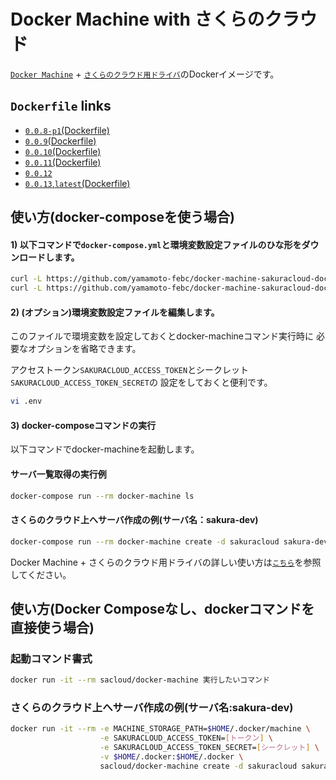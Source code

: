 
# Docker Machine with さくらのクラウド

[`Docker Machine`](https://github.com/docker/machine) + [`さくらのクラウド用ドライバ`](https://github.com/yamamoto-febc/docker-machine-sakuracloud)のDockerイメージです。


## `Dockerfile` links

- [`0.0.8-p1`(Dockerfile)](https://github.com/yamamoto-febc/docker-machine-sakuracloud-docker/tree/master/0.0.8-p1/)
- [`0.0.9`(Dockerfile)](https://github.com/yamamoto-febc/docker-machine-sakuracloud-docker/tree/master/0.0.9/)
- [`0.0.10`(Dockerfile)](https://github.com/yamamoto-febc/docker-machine-sakuracloud-docker/tree/master/0.0.10/)
- [`0.0.11`(Dockerfile)](https://github.com/yamamoto-febc/docker-machine-sakuracloud-docker/tree/master/0.0.11/)
- [`0.0.12`](https://github.com/yamamoto-febc/docker-machine-sakuracloud-docker/tree/master/0.0.12/)
- [`0.0.13`,`latest`(Dockerfile)](https://github.com/yamamoto-febc/docker-machine-sakuracloud-docker/tree/master/0.0.13/)


## 使い方(docker-composeを使う場合)

#### 1) 以下コマンドで`docker-compose.yml`と環境変数設定ファイルのひな形をダウンロードします。

```bash
curl -L https://github.com/yamamoto-febc/docker-machine-sakuracloud-docker/raw/master/docker-compose.yml > docker-compose.yml
curl -L https://github.com/yamamoto-febc/docker-machine-sakuracloud-docker/raw/master/env-sample > .env
```

#### 2) (**オプション**)環境変数設定ファイルを編集します。

このファイルで環境変数を設定しておくとdocker-machineコマンド実行時に
必要なオプションを省略できます。

アクセストークン`SAKURACLOUD_ACCESS_TOKEN`とシークレット`SAKURACLOUD_ACCESS_TOKEN_SECRET`の
設定をしておくと便利です。

```bash
vi .env
```

#### 3) docker-composeコマンドの実行

以下コマンドでdocker-machineを起動します。

#### サーバ一覧取得の実行例
```bash
docker-compose run --rm docker-machine ls
```

#### さくらのクラウド上へサーバ作成の例(サーバ名：sakura-dev)
```bash
docker-compose run --rm docker-machine create -d sakuracloud sakura-dev
```


Docker Machine + さくらのクラウド用ドライバの詳しい使い方は[`こちら`](https://github.com/yamamoto-febc/docker-machine-sakuracloud)を参照してください。

## 使い方(Docker Composeなし、dockerコマンドを直接使う場合)


### 起動コマンド書式

```bash
docker run -it --rm sacloud/docker-machine 実行したいコマンド
```

### さくらのクラウド上へサーバ作成の例(サーバ名:sakura-dev)
```bash
docker run -it --rm -e MACHINE_STORAGE_PATH=$HOME/.docker/machine \
                    -e SAKURACLOUD_ACCESS_TOKEN=[トークン] \
                    -e SAKURACLOUD_ACCESS_TOKEN_SECRET=[シークレット] \
                    -v $HOME/.docker:$HOME/.docker \
                    sacloud/docker-machine create -d sakuracloud sakura-dev
```

